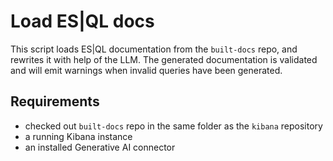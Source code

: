 # Load ES|QL docs

This script loads ES|QL documentation from the `built-docs` repo, and rewrites it with help of the LLM.
The generated documentation is validated and will emit warnings when invalid queries have been generated.

## Requirements

- checked out `built-docs` repo in the same folder as the `kibana` repository
- a running Kibana instance
- an installed Generative AI connector
